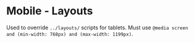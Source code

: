 # Mobile - Layouts

Used to override `../layouts/` scripts for tablets. Must use `@media screen and (min-width: 768px) and (max-width: 1199px)`.